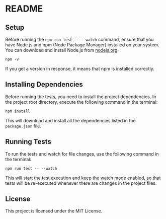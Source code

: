 # README

## Setup

Before running the `npm run test -- --watch` command, ensure that you have Node.js and npm (Node Package Manager) installed on your system. You can download and install Node.js from [nodejs.org](https://nodejs.org).

`npm -v`

If you get a version in response, it means that npm is installed correctly.

## Installing Dependencies

Before running the tests, you need to install the project dependencies. In the project root directory, execute the following command in the terminal:

`npm install`

This will download and install all the dependencies listed in the `package.json` file.

## Running Tests

To run the tests and watch for file changes, use the following command in the terminal:

`npm run test -- --watch`

This will start the test execution and keep the watch mode enabled, so that tests will be re-executed whenever there are changes in the project files.

## License

This project is licensed under the MIT License.
